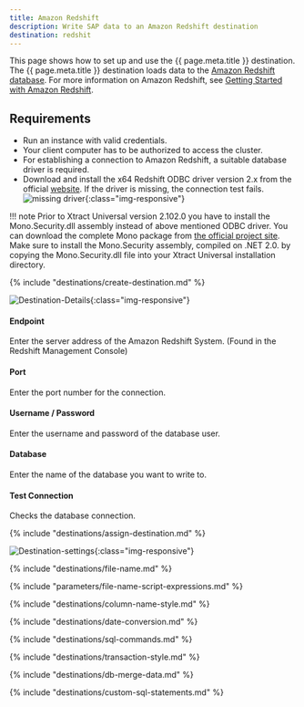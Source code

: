 ```yaml
---
title: Amazon Redshift
description: Write SAP data to an Amazon Redshift destination
destination: redshit
---
```


This page shows how to set up and use the {{ page.meta.title }} destination. 
The {{ page.meta.title }} destination loads data to the [Amazon Redshift database](https://aws.amazon.com/redshift/).
For more information on Amazon Redshift, see [Getting Started with Amazon Redshift](https://docs.aws.amazon.com/redshift/latest/gsg/getting-started.html).

## Requirements

- Run an instance with valid credentials.
- Your client computer has to be authorized to access the cluster.
- For establishing a connection to Amazon Redshift, a suitable database driver is required.
- Download and install the x64 Redshift ODBC driver version 2.x from the official [website](https://docs.aws.amazon.com/redshift/latest/mgmt/odbc20-install-config-win.html).
If the driver is missing, the connection test fails.<br>
![missing driver](../../assets/images/documentation/destinations/amazon-redshift/missing-driver.png){:class="img-responsive"}

!!! note
	Prior to Xtract Universal version 2.102.0 you have to install the Mono.Security.dll assembly instead of above mentioned ODBC driver.
	You can download the complete Mono package from [the official project site](http://download.mono-project.com/archive/2.0/download/). 
	Make sure to install the Mono.Security assembly, compiled on .NET 2.0. by copying the Mono.Security.dll file into your Xtract Universal installation directory.

{% include "destinations/create-destination.md" %}

![Destination-Details](../../assets/images/documentation/destinations/amazon-redshift/destination-details.png){:class="img-responsive"}

#### Endpoint
Enter the server address of the Amazon Redshift System.
(Found in the Redshift Management Console)

#### Port
Enter the port number for the connection.

#### Username / Password
Enter the username and password of the database user.

#### Database
Enter the name of the database you want to write to.

#### Test Connection
Checks the database connection.

{% include "destinations/assign-destination.md" %}

![Destination-settings](../../assets/images/documentation/destinations/amazon-redshift/destination-settings.png){:class="img-responsive"}

{% include "destinations/file-name.md" %}

{% include "parameters/file-name-script-expressions.md" %}

{% include "destinations/column-name-style.md" %}

{% include "destinations/date-conversion.md" %}

{% include "destinations/sql-commands.md" %}

{% include "destinations/transaction-style.md" %} 

{% include "destinations/db-merge-data.md" %} 

{% include "destinations/custom-sql-statements.md" %} 